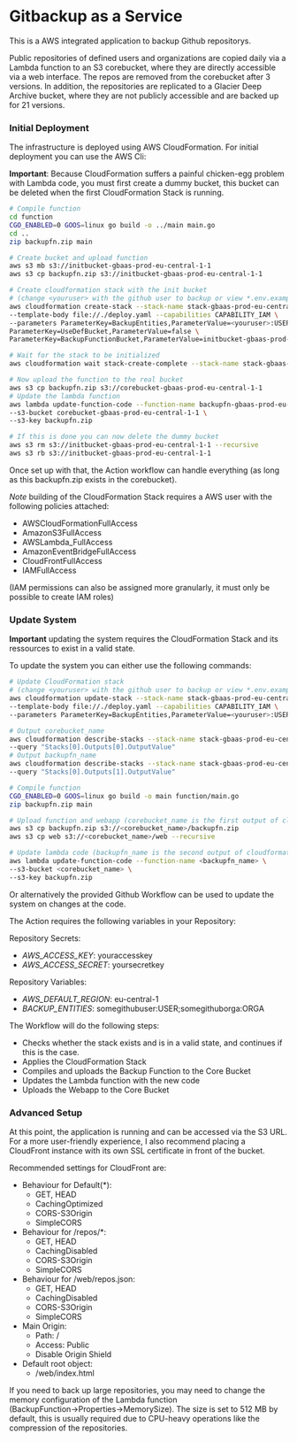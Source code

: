 # Gitbackup as a Service

This is a AWS integrated application to backup Github repositorys.

Public repositories of defined users and organizations are copied daily via a Lambda function to an S3 corebucket, where they are directly accessible via a web interface. The repos are removed from the corebucket after 3 versions. In addition, the repositories are replicated to a Glacier Deep Archive bucket, where they are not publicly accessible and are backed up for 21 versions.

### Initial Deployment

The infrastructure is deployed using AWS CloudFormation. For initial deployment you can use the AWS Cli:

**Important**: Because CloudFormation suffers a painful chicken-egg problem with Lambda code, you must first create a dummy bucket, this bucket can be deleted when the first CloudFormation Stack is running.

```bash
# Compile function
cd function
CGO_ENABLED=0 GOOS=linux go build -o ../main main.go
cd ..
zip backupfn.zip main

# Create bucket and upload function
aws s3 mb s3://initbucket-gbaas-prod-eu-central-1-1
aws s3 cp backupfn.zip s3://initbucket-gbaas-prod-eu-central-1-1

# Create cloudformation stack with the init bucket 
# (change <youruser> with the github user to backup or view *.env.example* for more information)
aws cloudformation create-stack --stack-name stack-gbaas-prod-eu-central-1-1 \
--template-body file://./deploy.yaml --capabilities CAPABILITY_IAM \
--parameters ParameterKey=BackupEntities,ParameterValue=<youruser>:USER \
ParameterKey=UseDefBucket,ParameterValue=false \
ParameterKey=BackupFunctionBucket,ParameterValue=initbucket-gbaas-prod-eu-central-1-1

# Wait for the stack to be initialized
aws cloudformation wait stack-create-complete --stack-name stack-gbaas-prod-eu-central-1-1 

# Now upload the function to the real bucket
aws s3 cp backupfn.zip s3://corebucket-gbaas-prod-eu-central-1-1
# Update the lambda function
aws lambda update-function-code --function-name backupfn-gbaas-prod-eu-central-1-1 \
--s3-bucket corebucket-gbaas-prod-eu-central-1-1 \
--s3-key backupfn.zip

# If this is done you can now delete the dummy bucket
aws s3 rm s3://initbucket-gbaas-prod-eu-central-1-1 --recursive
aws s3 rb s3://initbucket-gbaas-prod-eu-central-1-1
```

Once set up with that, the Action workflow can handle everything (as long as this backupfn.zip exists in the corebucket).

*Note* building of the CloudFormation Stack requires a AWS user with the following policies attached:
- AWSCloudFormationFullAccess
- AmazonS3FullAccess
- AWSLambda_FullAccess
- AmazonEventBridgeFullAccess
- CloudFrontFullAccess
- IAMFullAccess

(IAM permissions can also be assigned more granularly, it must only be possible to create IAM roles)

### Update System

**Important** updating the system requires the CloudFormation Stack and its ressources to exist in a valid state.

To update the system you can either use the following commands:

```bash
# Update CloudFormation stack
# (change <youruser> with the github user to backup or view *.env.example* for more information)
aws cloudformation update-stack --stack-name stack-gbaas-prod-eu-central-1-1 \
--template-body file://./deploy.yaml --capabilities CAPABILITY_IAM \
--parameters ParameterKey=BackupEntities,ParameterValue=<youruser>:USER \

# Output corebucket_name
aws cloudformation describe-stacks --stack-name stack-gbaas-prod-eu-central-1-1 \
--query "Stacks[0].Outputs[0].OutputValue"
# Output backupfn_name
aws cloudformation describe-stacks --stack-name stack-gbaas-prod-eu-central-1-1 \
--query "Stacks[0].Outputs[1].OutputValue"

# Compile function
CGO_ENABLED=0 GOOS=linux go build -o main function/main.go
zip backupfn.zip main

# Upload function and webapp (corebucket_name is the first output of cloudformation)
aws s3 cp backupfn.zip s3://<corebucket_name>/backupfn.zip
aws s3 cp web s3://<corebucket_name>/web --recursive

# Update lambda code (backupfn_name is the second output of cloudformation)
aws lambda update-function-code --function-name <backupfn_name> \
--s3-bucket <corebucket_name> \
--s3-key backupfn.zip
```

Or alternatively the provided Github Workflow can be used to update the system on changes at the code.

The Action requires the following variables in your Repository:

Repository Secrets:
- *AWS_ACCESS_KEY*: youraccesskey
- *AWS_ACCESS_SECRET*: yoursecretkey

Repository Variables:
- *AWS_DEFAULT_REGION*: eu-central-1
- *BACKUP_ENTITIES*: somegithubuser:USER;somegithuborga:ORGA


The Workflow will do the following steps:
- Checks whether the stack exists and is in a valid state, and continues if this is the case.
- Applies the CloudFormation Stack
- Compiles and uploads the Backup Function to the Core Bucket
- Updates the Lambda function with the new code
- Uploads the Webapp to the Core Bucket


### Advanced Setup

At this point, the application is running and can be accessed via the S3 URL. For a more user-friendly experience, I also recommend placing a CloudFront instance with its own SSL certificate in front of the bucket.

Recommended settings for CloudFront are:
- Behaviour for Default(*):
  - GET, HEAD
  - CachingOptimized
  - CORS-S3Origin
  - SimpleCORS
- Behaviour for /repos/*:
  - GET, HEAD
  - CachingDisabled
  - CORS-S3Origin
  - SimpleCORS
- Behaviour for /web/repos.json:
  - GET, HEAD
  - CachingDisabled
  - CORS-S3Origin
  - SimpleCORS
- Main Origin:
  - Path: /
  - Access: Public
  - Disable Origin Shield
- Default root object:
  - /web/index.html


If you need to back up large repositories, you may need to change the memory configuration of the Lambda function (BackupFunction→Properties→MemorySize). The size is set to 512 MB by default, this is usually required due to CPU-heavy operations like the compression of the repositories.
